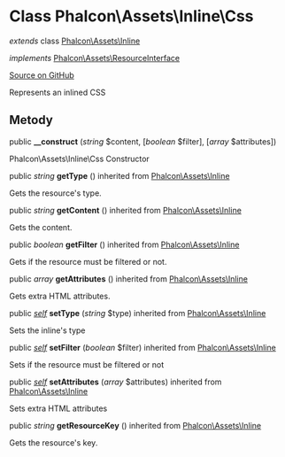 # Class **Phalcon\\Assets\\Inline\\Css**

*extends* class [Phalcon\Assets\Inline](/[[language]]/[[version]]/api/Phalcon_Assets_Inline)

*implements* [Phalcon\Assets\ResourceInterface](/[[language]]/[[version]]/api/Phalcon_Assets_ResourceInterface)

<a href="https://github.com/phalcon/cphalcon/blob/master/phalcon/assets/inline/css.zep" class="btn btn-default btn-sm">Source on GitHub</a>

Represents an inlined CSS

## Metody

public **__construct** (*string* $content, [*boolean* $filter], [*array* $attributes])

Phalcon\\Assets\\Inline\\Css Constructor

public *string* **getType** () inherited from [Phalcon\Assets\Inline](/[[language]]/[[version]]/api/Phalcon_Assets_Inline)

Gets the resource's type.

public *string* **getContent** () inherited from [Phalcon\Assets\Inline](/[[language]]/[[version]]/api/Phalcon_Assets_Inline)

Gets the content.

public *boolean* **getFilter** () inherited from [Phalcon\Assets\Inline](/[[language]]/[[version]]/api/Phalcon_Assets_Inline)

Gets if the resource must be filtered or not.

public *array* **getAttributes** () inherited from [Phalcon\Assets\Inline](/[[language]]/[[version]]/api/Phalcon_Assets_Inline)

Gets extra HTML attributes.

public [*self*](/[[language]]/[[version]]/api/Phalcon_Assets_Inline_Css) **setType** (*string* $type) inherited from [Phalcon\Assets\Inline](/[[language]]/[[version]]/api/Phalcon_Assets_Inline)

Sets the inline's type

public [*self*](/[[language]]/[[version]]/api/Phalcon_Assets_Inline_Css) **setFilter** (*boolean* $filter) inherited from [Phalcon\Assets\Inline](/[[language]]/[[version]]/api/Phalcon_Assets_Inline)

Sets if the resource must be filtered or not

public [*self*](/[[language]]/[[version]]/api/Phalcon_Assets_Inline_Css) **setAttributes** (*array* $attributes) inherited from [Phalcon\Assets\Inline](/[[language]]/[[version]]/api/Phalcon_Assets_Inline)

Sets extra HTML attributes

public *string* **getResourceKey** () inherited from [Phalcon\Assets\Inline](/[[language]]/[[version]]/api/Phalcon_Assets_Inline)

Gets the resource's key.